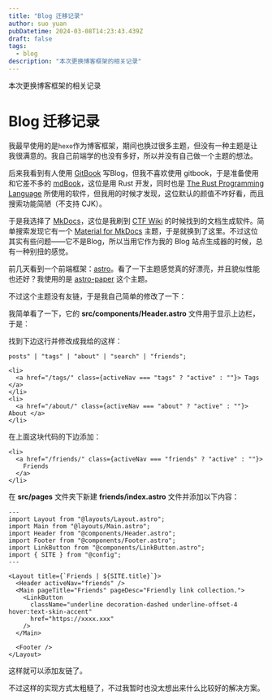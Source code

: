 ```yaml
---
title: "Blog 迁移记录"
author: suo yuan
pubDatetime: 2024-03-08T14:23:43.439Z
draft: false
tags:
  - blog
description: "本次更换博客框架的相关记录"
---
```


<!--more-->
本次更换博客框架的相关记录
<!--more-->

# Blog 迁移记录

我最早使用的是`hexo`作为博客框架，期间也换过很多主题，但没有一种主题是让我很满意的。我自己前端学的也没有多好，所以并没有自己做一个主题的想法。

后来我看到有人使用 [GitBook](https://www.gitbook.com/) 写Blog，但我不喜欢使用 gitbook，于是准备使用和它差不多的 [mdBook](https://github.com/rust-lang/mdBook)，这位是用 Rust 开发，同时也是 [The Rust Programming Language](https://doc.rust-lang.org/stable/book/) 所使用的软件，但我用的时候才发现，这位默认的颜值不咋好看，而且搜索功能简陋（不支持 CJK）。

于是我选择了 [MkDocs](https://www.mkdocs.org/)，这位是我刷到 [CTF Wiki](https://ctf-wiki.org/) 的时候找到的文档生成软件。简单搜索发现它有一个 [Material for MkDocs](https://github.com/squidfunk/mkdocs-material) 主题，于是就换到了这里。不过这位其实有些问题——它不是Blog，所以当用它作为我的 Blog 站点生成器的时候，总有一种别扭的感觉。

前几天看到一个前端框架：[astro](https://github.com/withastro/astro)。看了一下主题感觉真的好漂亮，并且貌似性能也还好？我使用的是 [astro-paper](https://github.com/satnaing/astro-paper) 这个主题。

不过这个主题没有友链，于是我自己简单的修改了一下：

我简单看了一下，它的 **src/components/Header.astro** 文件用于显示上边栏，于是：

找到下边这行并修改成我给的这样：

```astro
posts" | "tags" | "about" | "search" | "friends";
```

```astro
<li>
  <a href="/tags/" class={activeNav === "tags" ? "active" : ""}> Tags </a>
</li>
<li>
  <a href="/about/" class={activeNav === "about" ? "active" : ""}> About </a>
</li>
```

在上面这块代码的下边添加：

```astro
<li>
  <a href="/friends/" class={activeNav === "friends" ? "active" : ""}>
    Friends
  </a>
</li>
```

在 **src/pages** 文件夹下新建 **friends/index.astro** 文件并添加以下内容：

```astro
---
import Layout from "@layouts/Layout.astro";
import Main from "@layouts/Main.astro";
import Header from "@components/Header.astro";
import Footer from "@components/Footer.astro";
import LinkButton from "@components/LinkButton.astro";
import { SITE } from "@config";
---

<Layout title={`Friends | ${SITE.title}`}>
  <Header activeNav="friends" />
  <Main pageTitle="Friends" pageDesc="Friendly link collection.">
    <LinkButton
      className="underline decoration-dashed underline-offset-4 hover:text-skin-accent"
      href="https://xxxx.xxx"
    />
  </Main>

  <Footer />
</Layout>
```

这样就可以添加友链了。

不过这样的实现方式太粗糙了，不过我暂时也没太想出来什么比较好的解决方案。
